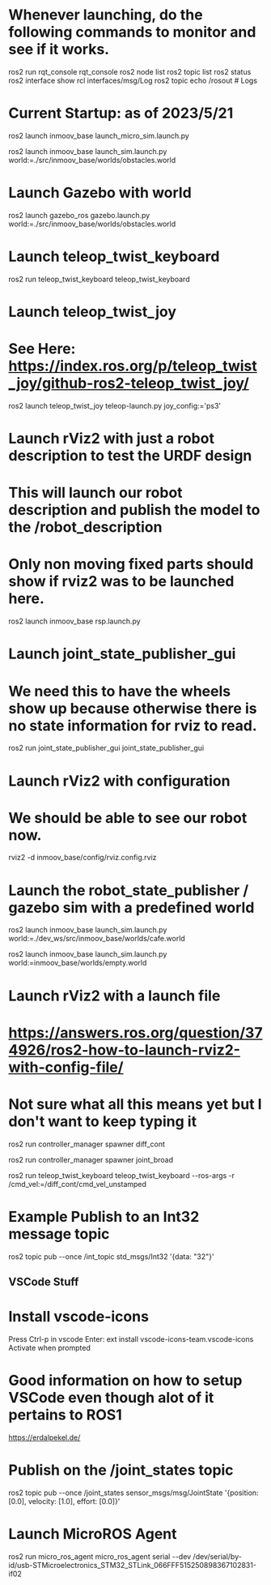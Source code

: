 
# Whenever launching, do the following commands to monitor and see if it works.

ros2 run rqt_console rqt_console
ros2 node list
ros2 topic list
ros2 status
ros2 interface show rcl interfaces/msg/Log
ros2 topic echo /rosout             # Logs

# Current Startup: as of 2023/5/21
ros2 launch inmoov_base launch_micro_sim.launch.py

ros2 launch inmoov_base launch_sim.launch.py world:=./src/inmoov_base/worlds/obstacles.world 

# Launch Gazebo with world
ros2 launch gazebo_ros gazebo.launch.py world:=./src/inmoov_base/worlds/obstacles.world 


# Launch teleop_twist_keyboard
ros2 run teleop_twist_keyboard teleop_twist_keyboard 

# Launch teleop_twist_joy
# See Here: https://index.ros.org/p/teleop_twist_joy/github-ros2-teleop_twist_joy/
ros2 launch teleop_twist_joy teleop-launch.py joy_config:='ps3'


# Launch rViz2 with just a robot description to test the URDF design
# This will launch our robot description and publish the model to the /robot_description
# Only non moving fixed parts should show if rviz2 was to be launched here.
ros2 launch inmoov_base rsp.launch.py

# Launch joint_state_publisher_gui
# We need this to have the wheels show up because otherwise there is no state information for rviz to read.
ros2 run joint_state_publisher_gui joint_state_publisher_gui

# Launch rViz2 with configuration
# We should be able to see our robot now.
rviz2 -d inmoov_base/config/rviz.config.rviz



# Launch the robot_state_publisher / gazebo sim with a predefined world
ros2 launch inmoov_base launch_sim.launch.py world:=./dev_ws/src/inmoov_base/worlds/cafe.world 

ros2 launch inmoov_base launch_sim.launch.py world:=inmoov_base/worlds/empty.world 



# Launch rViz2 with a launch file
# https://answers.ros.org/question/374926/ros2-how-to-launch-rviz2-with-config-file/




# Not sure what all this means yet but I don't want to keep typing it
ros2 run controller_manager spawner diff_cont

ros2 run controller_manager spawner joint_broad

ros2 run teleop_twist_keyboard teleop_twist_keyboard --ros-args -r /cmd_vel:=/diff_cont/cmd_vel_unstamped



# Example Publish to an Int32 message topic
ros2 topic pub --once /int_topic std_msgs/Int32 '{data: "32"}'



## VSCode Stuff
# Install vscode-icons
Press Ctrl-p in vscode
Enter: ext install vscode-icons-team.vscode-icons
Activate when prompted



# Good information on how to setup VSCode even though alot of it pertains to ROS1
https://erdalpekel.de/



# Publish on the /joint_states topic
ros2 topic pub --once /joint_states sensor_msgs/msg/JointState '{position: [0.0], velocity: [1.0], effort: [0.0]}'



# Launch MicroROS Agent
ros2 run micro_ros_agent micro_ros_agent  serial --dev /dev/serial/by-id/usb-STMicroelectronics_STM32_STLink_066FFF515250898367102831-if02 
